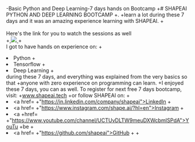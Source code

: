 -Basic Python and Deep Learning-7 days hands on  Bootcamp
+# SHAPEAI PYTHON AND DEEP LEARNING BOOTCAMP
+</b>.
+learn a lot during these 7 days and it was an amazing experience learning with SHAPEAI.
+<br><br>Here's the link for you to watch the sessions as well<br>
+<a href="https://www.youtube.com/playlist?list=PL7zl8TDRnbune5TnrfBgFbxT87E98cfo9"> <img src="https://github.com/ShapeAI/PYTHON-AND-DATA-ANALYTICS/blob/main/Python_and_deep_learning.png"> </a>
+<br>I got to have hands on experience on:
+<li>Python
+<li>Tensorflow
+<li>Deep Learning
+<br>during these 7 days, and everything was explained from the very basics so that
+anyone with zero experience on programming can learn.
+I enjoyed these 7 days, you can as well. To register for next free 7 days bootcamp, visit:
+www.shapeai.tech
+or follow SHAPEAI on:
+<li><a href=
+"https://in.linkedin.com/company/shapeai">LinkedIn</a>
+<li><a href=
+"https://www.instagram.com/shape.ai/?hl=en">Instagram</a>
+<li><a
+href=
+"https://www.youtube.com/channel/UCTUvDLTW9meuDXWcbmISPdA">YouTu
+be</a>
+<li><a href=
+"https://github.com/shapeai">GitHub</a>
+
+

